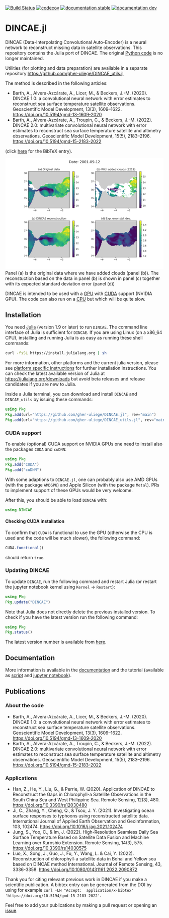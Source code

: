 [![Build Status](https://github.com/gher-uliege/DINCAE.jl/workflows/CI/badge.svg)](https://github.com/gher-uliege/DINCAE.jl/actions)
[![codecov](https://codecov.io/github/gher-uliege/DINCAE.jl/graph/badge.svg?token=2FXNLLMNEF)](https://codecov.io/github/gher-uliege/DINCAE.jl)
[![documentation stable](https://img.shields.io/badge/docs-stable-blue.svg)](https://gher-uliege.github.io/DINCAE.jl/stable/)
[![documentation dev](https://img.shields.io/badge/docs-dev-blue.svg)](https://gher-uliege.github.io/DINCAE.jl/dev/)

# DINCAE.jl

DINCAE (Data-Interpolating Convolutional Auto-Encoder) is a neural network to reconstruct missing data in satellite observations.
This repository contains the Julia port of DINCAE. The original [Python code](https://github.com/gher-uliege/DINCAE) is no longer maintained.

Utilities (for plotting and data preparation) are available in a separate repository
https://github.com/gher-uliege/DINCAE_utils.jl

The method is described in the following articles:

* Barth, A., Alvera-Azcárate, A., Licer, M., & Beckers, J.-M. (2020). DINCAE 1.0: a convolutional neural network with error estimates to reconstruct sea surface temperature satellite observations. Geoscientific Model Development, 13(3), 1609–1622. https://doi.org/10.5194/gmd-13-1609-2020
* Barth, A., Alvera-Azcárate, A., Troupin, C., & Beckers, J.-M. (2022). DINCAE 2.0: multivariate convolutional neural network with error estimates to reconstruct sea surface temperature satellite and altimetry observations. Geoscientific Model Development, 15(5), 2183–2196. https://doi.org/10.5194/gmd-15-2183-2022

(click [here](CITATION.bib) for the BibTeX entry).

![](examples/Fig/data-avg_2001-09-12.png)
Panel (a) is the original data where we have added clouds (panel (b)). The reconstuction based on the data in panel (b) is shown in panel (c) together
with its expected standard deviation error (panel (d))

DINCAE is intended to be used with a [GPU](https://en.wikipedia.org/wiki/Graphics_processing_unit) with [CUDA](https://en.wikipedia.org/wiki/CUDA) support (NVIDIA GPU). The code can also run on a [CPU](https://en.wikipedia.org/wiki/Central_processing_unit) but which will be quite slow.

## Installation

You need [Julia](https://julialang.org/downloads) (version 1.9 or later) to run `DINCAE`. The command line interface of Julia is sufficient for `DINCAE`.
If you are using Linux (on a x86_64 CPU), installing and running Julia is as easy as running these shell commands:

```bash
curl -fsSL https://install.julialang.org | sh
```

For more information, other platforms and the current julia version, please see [platform specific instructions](https://julialang.org/downloads/platform/) for further installation instructions.
You can check the latest available version of Julia at https://julialang.org/downloads but avoid beta releases and release candidates if you are new to Julia.

Inside a Julia terminal, you can download and install `DINCAE` and `DINCAE_utils` by issuing these commands:

```julia
using Pkg
Pkg.add(url="https://github.com/gher-uliege/DINCAE.jl", rev="main")
Pkg.add(url="https://github.com/gher-uliege/DINCAE_utils.jl", rev="main")
```

### CUDA support

To enable (optional) CUDA support on NVIDIA GPUs one need to install also the packages `CUDA` and `cuDNN`:

```julia
using Pkg 
Pkg.add("CUDA")
Pkg.add("cuDNN")
```

With some adaptions to `DINCAE.jl`, one can probably also use AMD GPUs (with the package `AMDGPU`) and Apple Silicon (with the package `Metal`). PRs to implement support of these GPUs would be very welcome.

After this, you should be able to load `DINCAE` with:

``` julia
using DINCAE
```

#### Checking CUDA installation

To confirm that `CUDA` is functional to use the GPU (otherwise the CPU is used and the code will be much slower), the following command:
```julia
CUDA.functional()
```
should return `true`.

### Updating DINCAE

To update `DINCAE`, run the following command and restart Julia (or restart the jupyter notebook kernel using `Kernel` -> `Restart`):

```julia
using Pkg
Pkg.update("DINCAE")
```

Note that Julia does not directly delete the previous installed version.
To check if you have the latest version run the following command:

```julia
using Pkg
Pkg.status()
```

The latest version number is available from [here](https://github.com/gher-uliege/DINCAE.jl/releases).

## Documentation

More information is available in the [documentation](https://gher-uliege.github.io/DINCAE.jl/stable/) and the tutorial (available as
[script](https://github.com/gher-uliege/DINCAE.jl/blob/main/examples/DINCAE_tutorial.jl) and [jupyter notebook](https://github.com/gher-uliege/DINCAE.jl/blob/main/examples/DINCAE_tutorial.ipynb)).

## Publications

### About the code
* Barth, A., Alvera-Azcárate, A., Licer, M., & Beckers, J.-M. (2020). DINCAE 1.0: a convolutional neural network with error estimates to reconstruct sea surface temperature satellite observations. Geoscientific Model Development, 13(3), 1609–1622. https://doi.org/10.5194/gmd-13-1609-2020
* Barth, A., Alvera-Azcárate, A., Troupin, C., & Beckers, J.-M. (2022). DINCAE 2.0: multivariate convolutional neural network with error estimates to reconstruct sea surface temperature satellite and altimetry observations. Geoscientific Model Development, 15(5), 2183–2196. https://doi.org/10.5194/gmd-15-2183-2022

### Applications 
* Han, Z., He, Y., Liu, G., & Perrie, W. (2020). Application of DINCAE to Reconstruct the Gaps in Chlorophyll-a Satellite Observations in the South China Sea and West Philippine Sea. Remote Sensing, 12(3), 480. https://doi.org/10.3390/rs12030480
* Ji, C., Zhang, Y., Cheng, Q., & Tsou, J. Y. (2021). Investigating ocean surface responses to typhoons using reconstructed satellite data. International Journal of Applied Earth Observation and Geoinformation, 103, 102474. https://doi.org/10.1016/j.jag.2021.102474
* Jung, S., Yoo, C., & Im, J. (2022). High-Resolution Seamless Daily Sea Surface Temperature Based on Satellite Data Fusion and Machine Learning over Kuroshio Extension. Remote Sensing, 14(3), 575. https://doi.org/10.3390/rs14030575
* Luo, X., Song, J., Guo, J., Fu, Y., Wang, L. & Cai, Y. (2022). Reconstruction of chlorophyll-a satellite data in Bohai and Yellow sea based on DINCAE method International. Journal of Remote Sensing, 43, 3336-3358. https://doi.org/10.1080/01431161.2022.2090872
  
Thank you for citing relevant previous work in DINCAE if you make a scientific publication.
A bibtex entry can be generated from the DOI by using for example `curl -LH "Accept:  application/x-bibtex"  'https://doi.org/10.5194/gmd-15-2183-2022'`.

Feel free to add your publications by making a pull request or opening an [issue](https://github.com/gher-uliege/DINCAE.jl/issues/new/choose).

<!--  LocalWords:  codecov io DINCAE jl Convolutional julia Alvera
 -->
<!--  LocalWords:  Azcárate Licer Beckers convolutional Geosci Dev
 -->
<!--  LocalWords:  Troupin altimetry preprint xzf utils url Knet CUDA
 -->
<!--  LocalWords:  jupyter
 -->
